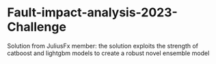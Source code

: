 # Fault-impact-analysis-2023-Challenge
Solution from JuliusFx member: the solution exploits the strength of catboost and lightgbm models to create a robust novel ensemble model
